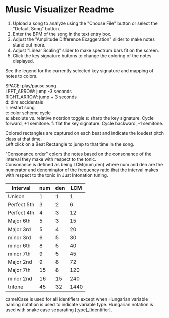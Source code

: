 ﻿# Music Visualizer Readme

1. Upload a song to analyze using the "Choose File" button or select the "Default Song" button.
2. Enter the BPM of the song in the text entry box.  
3. Adjust the "Amplitude Difference Exaggeration" slider to make notes stand out more.  
4. Adjust "Linear Scaling" slider to make spectrum bars fit on the screen. 
5. Click the key signature buttons to  change the coloring of the notes displayed.  

See the legend for the currently selected key signature and mapping of notes to colors.  

SPACE: play/pause song.  
LEFT_ARROW: jump -3 seconds  
RIGHT_ARROW: jump + 3 seconds  
d: dim accidentals   
r: restart song  
c: color scheme cycle  
a: absolute vs. relative notation toggle
s: sharp the key signature. Cycle forward, +1 semitone.
f: flat the key signature. Cycle backward, -1 semitone.

Colored rectangles are captured on each beat and indicate the loudest pitch class at that time.  
Left click on a Beat Rectangle to jump to that time in the song.  

"Consonance order" colors the notes based on the consonance of the interval they make with respect to the tonic.  
Consonance is defined as being LCM(num,den) where num and den are the numerator and denominator of the frequency ratio that the interval makes with respect to the tonic in Just Intonation tuning.

|Interval	    |num	|den	|LCM    |  
| ---------     | ----- | ----- | ----- |
|Unison         |   1	|1	    |1      | 
|Perfect 5th    |   3	|2	    |6      | 
|Perfect 4th    |	4	|3	    |12     | 
|Major 6th	    |   5	|3	    |15     | 
|Major 3rd	    |   5	|4	    |20     | 
|minor 3rd	    |   6	|5	    |30     | 
|minor 6th	    |   8	|5	    |40     | 
|minor 7th	    |   9	|5	    |45     | 
|Major 2nd	    |   9	|8	    |72     | 
|Major 7th	    |   15  |8	    |120    | 
|minor 2nd	    |   16  |15	    |240    | 
|tritone	    |   45	|32	    |1440   | 
  
camelCase is used for all identifiers except when Hungarian variable naming notation is used to indicate variable type. Hungarian notation is used with snake case separating [type]_[identifier].  
